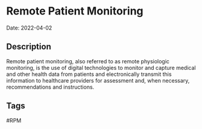 # Remote Patient Monitoring

Date: 2022-04-02

## Description
Remote patient monitoring, also referred to as remote physiologic monitoring, is the use of digital technologies to monitor and capture medical and other health data from patients and electronically transmit this information to healthcare providers for assessment and, when necessary, recommendations and instructions.

## Tags
#RPM